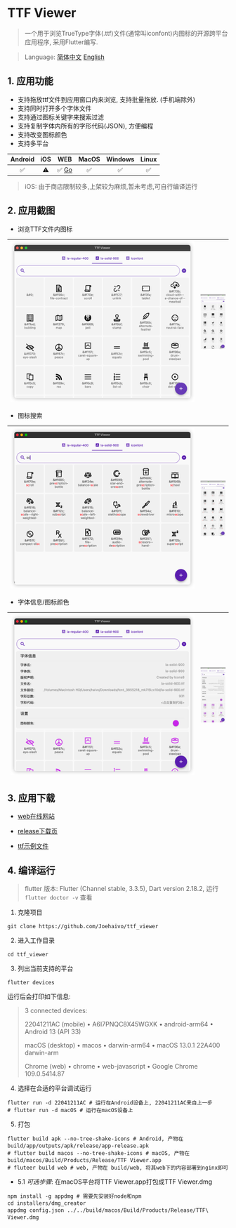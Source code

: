 # TTF Viewer

> 一个用于浏览TrueType字体(.ttf)文件(通常叫iconfont)内图标的开源跨平台应用程序, 采用Flutter编写.

> Language: [简体中文](README.zh_CN.md) [English](README.md)

## 1. 应用功能

- 支持拖放ttf文件到应用窗口内来浏览, 支持批量拖放. (手机端除外)
- 支持同时打开多个字体文件
- 支持通过图标关键字来搜索过滤
- 支持复制字体内所有的字形代码(JSON), 方便编程
- 支持改变图标颜色
- 支持多平台

| Android | iOS  |                      WEB                      | MacOS | Windows | Linux |
| :-----: | :--: | :-------------------------------------------: | :---: | :-----: | :---: |
|    ✅    |  ⚠️   | ✅ [Go](https://Joehaivo.github.io/ttf_viewer) |   ✅   |    ✅    |   ✅   |

> iOS: 由于商店限制较多,上架较为麻烦,暂未考虑,可自行编译运行


## 2. 应用截图

- 浏览TTF文件内图标

| <img src="./doc/screenshot/image-20230118111747182.png" alt="image-20230118134418925" style="zoom:60%;" /> | <img src="./doc/screenshot/WechatIMG90.jpeg" alt="WechatIMG90" style="zoom: 18%;" /> |
| ------------------------------------------------------------ | ------------------------------------------------------------ |

- 图标搜索

| <img src="./doc/screenshot/image-20230118112618519.png" alt="image-20230118134610113" style="zoom:60%;" /> | <img src="./doc/screenshot/WechatIMG91.jpeg" alt="WechatIMG91" style="zoom:18%;" /> |
| ------------------------------------------------------------ | ------------------------------------------------------------ |



- 字体信息/图标颜色

| <img src="./doc/screenshot/image-20230118112553371.png" alt="image-20230118134847227" style="zoom:60%;" /> | <img src="./doc/screenshot/WechatIMG92.jpeg" alt="WechatIMG92" style="zoom:18%;" /> |
| ------------------------------------------------------------ | ------------------------------------------------------------ |



## 3. 应用下载

- [web在线网站](https://Joehaivo.github.io/ttf_viewer)

- [release下载页](https://github.com/Joehaivo/ttf_viewer/releases)

- [ttf示例文件](doc/iconfont.ttf)

## 4. 编译运行

> flutter 版本: Flutter (Channel stable, 3.3.5), Dart version 2.18.2, 运行`flutter doctor -v` 查看

1. 克隆项目

```shell
git clone https://github.com/Joehaivo/ttf_viewer
```

2. 进入工作目录

```shell
cd ttf_viewer
```

3. 列出当前支持的平台

```shell
flutter devices
```

运行后会打印如下信息:

> 3 connected devices:
>
> 22041211AC (mobile) • A6I7PNQC8X45WGXK • android-arm64  • Android 13 (API 33)
>
> macOS (desktop)     • macos            • darwin-arm64   • macOS 13.0.1 22A400 darwin-arm
>
> Chrome (web)        • chrome           • web-javascript • Google Chrome 109.0.5414.87

4. 选择在合适的平台调试运行

```shell
flutter run -d 22041211AC # 运行在Android设备上, 22041211AC来自上一步
# flutter run -d macOS # 运行在macOS设备上
```

5. 打包

```shell
flutter build apk --no-tree-shake-icons # Android, 产物在 build/app/outputs/apk/release/app-release.apk
# flutter build macos --no-tree-shake-icons # macOS, 产物在 build/macos/Build/Products/Release/TTF Viewer.app
# fluteer build web # web, 产物在 build/web, 将其web下的内容部署到nginx即可
```

- 5.1 *可选步骤*: 在macOS平台将TTF Viewer.app打包成TTF Viewer.dmg

```shell
npm install -g appdmg # 需要先安装好node和npm
cd installers/dmg_creator
appdmg config.json ../../build/macos/Build/Products/Release/TTF\ Viewer.dmg
```